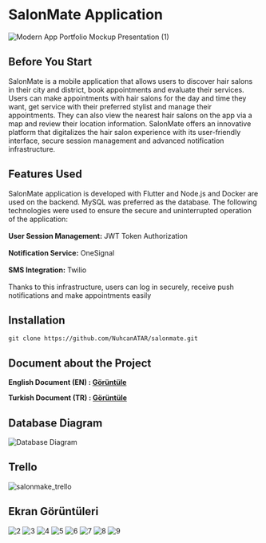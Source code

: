 # SalonMate Application

![Modern App Portfolio Mockup Presentation (1)](https://github.com/user-attachments/assets/4e1de125-2fc9-4bc9-8981-92ff577f0c74)

## Before You Start

SalonMate is a mobile application that allows users to discover hair salons in their city and district, book appointments and evaluate their services. Users can make appointments with hair salons for the day and time they want, get service with their preferred stylist and manage their appointments. They can also view the nearest hair salons on the app via a map and review their location information.
SalonMate offers an innovative platform that digitalizes the hair salon experience with its user-friendly interface, secure session management and advanced notification infrastructure.

## Features Used

SalonMate application is developed with Flutter and Node.js and Docker are used
on the backend. MySQL was preferred as the database. The following
technologies were used to ensure the secure and uninterrupted operation of the
application:
<br><br>
**User Session Management:** JWT Token Authorization
<br><br>
**Notification Service:** OneSignal
<br><br>
**SMS Integration:** Twilio
<br><br>
Thanks to this infrastructure, users can log in securely, receive push notifications
and make appointments easily

## Installation

```batch
git clone https://github.com/NuhcanATAR/salonmate.git
```

## Document about the Project

<b>English Document (EN) : <a href="https://firebasestorage.googleapis.com/v0/b/caffely-90d9a.appspot.com/o/SalonMakeApp%2Fpdf%2Fabout_en.pdf?alt=media&token=03a2ac3a-7527-4321-8259-e4b791ba7b01">Görüntüle</a></b>

<b>Turkish Document (TR) : <a href="https://firebasestorage.googleapis.com/v0/b/caffely-90d9a.appspot.com/o/SalonMakeApp%2Fpdf%2Fabout_tr.pdf?alt=media&token=add5e960-b5c4-4ab4-a827-0a48c7629bc0">Görüntüle</a></b>

## Database Diagram

![Database Diagram](https://github.com/user-attachments/assets/06959c9d-ae50-48b2-ab03-7f3b012500f8)

## Trello

![salonmake_trello](https://github.com/user-attachments/assets/f58353fa-84ce-42bd-97b6-dcb826fd8b36)

## Ekran Görüntüleri

![2](https://github.com/user-attachments/assets/31af6195-fe16-451a-a358-5c411352e00d)
![3](https://github.com/user-attachments/assets/920c71f7-bfcb-4d66-9e3b-573c388bdfb3)
![4](https://github.com/user-attachments/assets/1a56bcfc-0a6c-45fc-a526-2299e9aad7c9)
![5](https://github.com/user-attachments/assets/ccf4c895-e99a-41bb-91ca-a9b0dfefadce)
![6](https://github.com/user-attachments/assets/e6aac5c1-b435-49b0-ad19-8bd7fe766290)
![7](https://github.com/user-attachments/assets/30f1f938-ad7c-43ec-9174-737703428cac)
![8](https://github.com/user-attachments/assets/7598b660-6324-47cb-83b3-338fa6c4bdc4)
![9](https://github.com/user-attachments/assets/f766f51a-a34f-4d9e-9154-2553cc1f13e4)

















